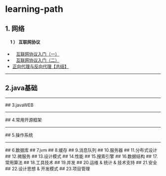 ﻿# learning-path

## 1. 网络
#### &nbsp;&nbsp;&nbsp;&nbsp; 1 ） 互联网协议
* &nbsp;&nbsp; [互联网协议入门（一）](http://www.ruanyifeng.com/blog/2012/05/internet_protocol_suite_part_i.html)<br>
* &nbsp;&nbsp; [互联网协议入门（二）](http://www.ruanyifeng.com/blog/2012/06/internet_protocol_suite_part_ii.html)<br>
* [正向代理与反向代理【总结】](https://www.cnblogs.com/Anker/p/6056540.html)<br>
<hr>

## 2.java基础
<hr>
## 3.javaWEB
<hr>
## 4.常用开源框架
<hr>
## 5.操作系统
<hr>
## 6.数据库
## 7.jvm
## 8.缓存
## 9.消息队列
## 10.服务器
## 11.分布式设计
## 12.微服务
## 13.设计模式
## 14.性能
## 15.搜索引擎
## 16.数据结构
## 17.常用算法
## 18.工具技术
## 19.并发
## 20.运维 & 统计 & 技术支持
## 21.安全
## 22.设计思想 & 开发模式
## 23.项目管理

